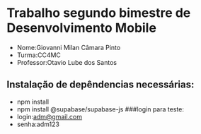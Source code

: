 # Trabalho segundo bimestre de Desenvolvimento Mobile
- Nome:Giovanni Milan Câmara Pinto 
- Turma:CC4MC
- Professor:Otavio Lube dos Santos
## Instalação de depêndencias necessárias:
- npm install
- npm install @supabase/supabase-js
###login para teste:
- login:adm@gmail.com
- senha:adm123

